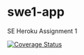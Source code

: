 # swe1-app
SE Heroku Assignment 1

<a href='https://coveralls.io/github/Aayushi1130/swe1-app?branch=main'><img src='https://coveralls.io/repos/github/Aayushi1130/swe1-app/badge.svg?branch=main' alt='Coverage Status' /></a>
